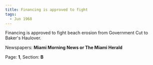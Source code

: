 ```yaml
---  
title: Financing is approved to fight  
tags:  
  - Jun 1968  
---  
```

  
Financing is approved to fight beach erosion from Government Cut to Baker's Haulover.  
  
Newspapers: **Miami Morning News or The Miami Herald**  
  
Page: **1**, Section: **B** 
